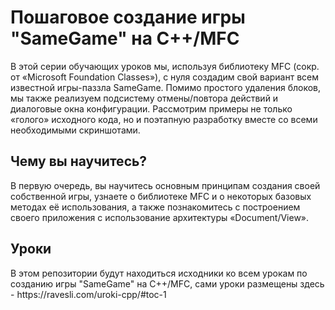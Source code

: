# Пошаговое создание игры "SameGame" на С++/MFC

В этой серии обучающих уроков мы, используя библиотеку MFC (сокр. от «Microsoft Foundation Classes»), с нуля создадим свой вариант всем известной игры-паззла SameGame. Помимо простого удаления блоков, мы также реализуем подсистему отмены/повтора действий и диалоговые окна конфигурации. Рассмотрим примеры не только «голого» исходного кода, но и поэтапную разработку вместе со всеми необходимыми скриншотами.

<h2>Чему вы научитесь?</h2>
В первую очередь, вы научитесь основным принципам создания своей собственной игры, узнаете о библиотеке MFC и о некоторых базовых методах её использования, а также познакомитесь с построением своего приложения с использование архитектуры «Document/View». 

<h2>Уроки</h2>
В этом репозитории будут находиться исходники ко всем урокам по созданию игры "SameGame" на С++/MFC, сами уроки размещены здесь - https://ravesli.com/uroki-cpp/#toc-1
